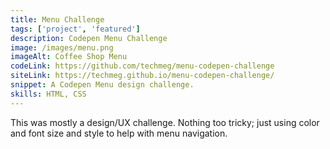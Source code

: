 ```yaml
---
title: Menu Challenge
tags: ['project', 'featured']
description: Codepen Menu Challenge
image: /images/menu.png
imageAlt: Coffee Shop Menu
codeLink: https://github.com/techmeg/menu-codepen-challenge
siteLink: https://techmeg.github.io/menu-codepen-challenge/
snippet: A Codepen Menu design challenge.
skills: HTML, CSS
---
```

This was mostly a design/UX challenge. Nothing too tricky; just using color and font size and style to help with menu navigation.